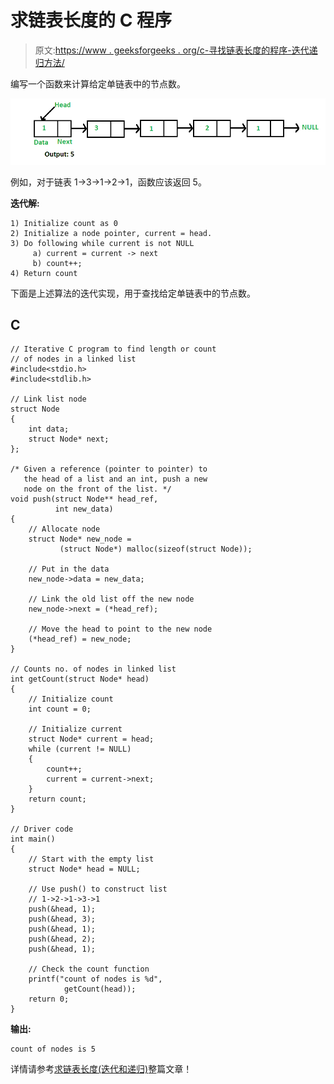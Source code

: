 # 求链表长度的 C 程序

> 原文:[https://www . geeksforgeeks . org/c-寻找链表长度的程序-迭代递归方法/](https://www.geeksforgeeks.org/c-program-for-finding-length-of-a-linked-list-iterative-and-recursive-approach/)

编写一个函数来计算给定单链表中的节点数。

![linkedlist_find_length](img/e38a7cce1aae90394ef3ebc5cd8323c1.png)

例如，对于链表 1->3->1->2->1，函数应该返回 5。

**迭代解:**

```
1) Initialize count as 0 
2) Initialize a node pointer, current = head.
3) Do following while current is not NULL
     a) current = current -> next
     b) count++;
4) Return count 
```

下面是上述算法的迭代实现，用于查找给定单链表中的节点数。

## C

```
// Iterative C program to find length or count 
// of nodes in a linked list
#include<stdio.h>
#include<stdlib.h>

// Link list node
struct Node
{
    int data;
    struct Node* next;
};

/* Given a reference (pointer to pointer) to 
   the head of a list and an int, push a new
   node on the front of the list. */
void push(struct Node** head_ref,  
          int new_data)
{
    // Allocate node
    struct Node* new_node =
           (struct Node*) malloc(sizeof(struct Node));

    // Put in the data 
    new_node->data = new_data;

    // Link the old list off the new node
    new_node->next = (*head_ref);

    // Move the head to point to the new node
    (*head_ref) = new_node;
}

// Counts no. of nodes in linked list
int getCount(struct Node* head)
{
    // Initialize count
    int count = 0;  

    // Initialize current
    struct Node* current = head;  
    while (current != NULL)
    {
        count++;
        current = current->next;
    }
    return count;
}

// Driver code
int main()
{
    // Start with the empty list
    struct Node* head = NULL;

    // Use push() to construct list
    // 1->2->1->3->1 
    push(&head, 1);
    push(&head, 3);
    push(&head, 1);
    push(&head, 2);
    push(&head, 1);

    // Check the count function
    printf("count of nodes is %d", 
            getCount(head));
    return 0;
}
```

**输出:**

```
count of nodes is 5
```

详情请参考[求链表长度(迭代和递归)](https://www.geeksforgeeks.org/find-length-of-a-linked-list-iterative-and-recursive/)整篇文章！